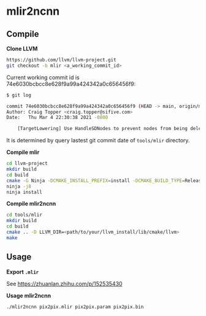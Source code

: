 # mlir2ncnn

## Compile

**Clone LLVM**
```bash
https://github.com/llvm/llvm-project.git
git checkout -b mlir <a_working_commit_id>
```
Current working commit id is 74e6030bcbcc8e628f9a99a424342a0c656456f9:
```bash
$ git log

commit 74e6030bcbcc8e628f9a99a424342a0c656456f9 (HEAD -> main, origin/main, origin/HEAD)
Author: Craig Topper <craig.topper@sifive.com>
Date:   Thu Mar 4 22:30:38 2021 -0800

    [TargetLowering] Use HandleSDNodes to prevent nodes from being deleted by recursive calls in getNegatedExpression.
```

It is determined by query lastest git commit date of `tools/mlir` directory.


**Compile mlir**
```bash
cd llvm-project
mkdir build
cd build
cmake -G Ninja -DCMAKE_INSTALL_PREFIX=install -DCMAKE_BUILD_TYPE=Release -DBUILD_SHARED_LIBS=ON -DLLVM_ENABLE_PROJECTS="mlir" -DLLVM_TARGETS_TO_BUILD="" -DLLVM_INCLUDE_EXAMPLES=OFF -DLLVM_INCLUDE_TESTS=OFF ../llvm/
ninja -j8
ninja install
```

**Compile mlir2ncnn**
```bash
cd tools/mlir
mkdir build
cd build
cmake .. -D LLVM_DIR=<path/to/your/llvm_install/lib/cmake/llvm>
make
```

## Usage

**Export `.mlir`**

See https://zhuanlan.zhihu.com/p/152535430


**Usage mlir2ncnn**

```bash
./mlir2ncnn pix2pix.mlir pix2pix.param pix2pix.bin
```
